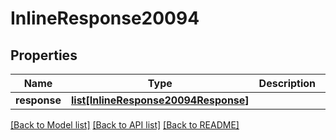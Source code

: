 # InlineResponse20094

## Properties
Name | Type | Description | Notes
------------ | ------------- | ------------- | -------------
**response** | [**list[InlineResponse20094Response]**](InlineResponse20094Response.md) |  | [optional] 

[[Back to Model list]](../README.md#documentation-for-models) [[Back to API list]](../README.md#documentation-for-api-endpoints) [[Back to README]](../README.md)


